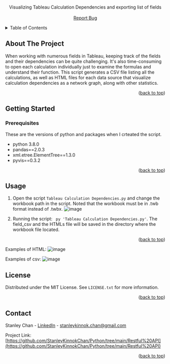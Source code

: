<!-- PROJECT LOGO -->
<br />
<div align="center">
  <p align="center">
    Visualizing Tableau Calculation Dependencies and exporting list of fields 
    <br />
    <br />
    <a href="https://github.com/StanleyKinnokChan/Python/issues">Report Bug</a>
  </p>
</div>


<!-- TABLE OF CONTENTS -->
<details>
  <summary>Table of Contents</summary>
  <ol>
    <li>
      <a href="#about-the-project">About The Project</a>
    </li>
    <li>
      <a href="#getting-started">Getting Started</a>
      <ul>
        <li><a href="#prerequisites">Prerequisites</a></li>
      </ul>
    </li>
    <li><a href="#usage">Usage</a></li>
    <li><a href="#contact">Contact</a></li>
  </ol>
</details>



<!-- ABOUT THE PROJECT -->
## About The Project

When working with numerous fields in Tableau, keeping track of the fields and their dependencies can be quite challenging. It's also time-consuming to open each calculation individually just to examine the formulas and understand their function. This script generates a CSV file listing all the calculations, as well as HTML files for each data source that visualize calculation dependencies as a network graph, along with other statistics.

<p align="right">(<a href="#readme-top">back to top</a>)</p>


<!-- GETTING STARTED -->
## Getting Started

### Prerequisites

These are the versions of python and packages when I crteated the script.
* python 3.8.0
* pandas==2.0.3
* xml.etree.ElementTree==1.3.0
* pyvis==0.3.2

<p align="right">(<a href="#readme-top">back to top</a>)</p>

<!-- USAGE EXAMPLES -->
## Usage
1. Open the script `Tableau Calculation Dependencies.py` and change the workbook path in the script. Noted that the workbook must be in .twb format instead of .twbx.
![image](https://i.imgur.com/9XGfh8o.png)

2. Running the script: ``` py 'Tableau Calculation Dependencies.py'```. The field_csv and the HTMLs file will be saved in the directory where the workbook file located.
<p align="right">(<a href="#readme-top">back to top</a>)</p>

Examples of HTML:
![image](https://i.imgur.com/GfqcA3W.png)

Examples of csv:
![image](https://i.imgur.com/bU3klRU.png)


<!-- LICENSE -->
## License

Distributed under the MIT License. See `LICENSE.txt` for more information.

<p align="right">(<a href="#readme-top">back to top</a>)</p>


<!-- CONTACT -->
## Contact

Stanley Chan - [LinkedIn](https://www.linkedin.com/in/staneykinnok-chan/) - stanleykinnok.chan@gmail.com

Project Link: [https://github.com/StanleyKinnokChan/Python/tree/main/Restful%20API](https://github.com/StanleyKinnokChan/Python/tree/main/Restful%20API)

<p align="right">(<a href="#readme-top">back to top</a>)</p>



<!-- MARKDOWN LINKS & IMAGES -->
<!-- https://www.markdownguide.org/basic-syntax/#reference-style-links -->

[forks-url]: https://github.com/othneildrew/Best-README-Template/network/members

